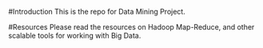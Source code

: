 #Introduction
This is the repo for Data Mining Project.

#Resources
Please read the resources on Hadoop Map-Reduce, and other scalable tools for working with Big Data.
